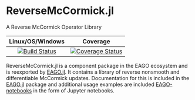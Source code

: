 # ReverseMcCormick.jl
A Reverse McCormick Operator Library

| **Linux/OS/Windows**                                                                     | **Coverage**                                             |                       
|:--------------------------------------------------------------------------------:|:-------------------------------------------------------:|
| [![Build Status](https://travis-ci.org/PSORLab/ReverseMcCormick.jl.svg?branch=master)](https://travis-ci.org/PSORLab/ReverseMcCormick.jl)  | [![Coverage Status](https://coveralls.io/repos/github/PSORLab/ReverseMcCormick.jl/badge.svg?branch=master)](https://coveralls.io/github/PSORLab/ReverseMcCormick.jl?branch=master) |

ReverseMcCormick.jl is a component package in the EAGO ecosystem and is reexported by [EAGO.jl](https://github.com/PSORLab/EAGO.jl). It contains a library of reverse nonsmooth and differentiable McCormick updates. Documentation for this is included in the [EAGO.jl](https://github.com/PSORLab/EAGO.jl) package and additional usage examples are included [EAGO-notebooks](https://github.com/PSORLab/EAGO-notebooks) in the form of Jupyter notebooks.
